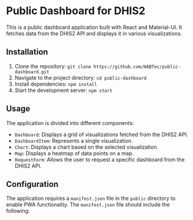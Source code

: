 # Public Dashboard for DHIS2

This is a public dashboard application built with React and Material-UI. It fetches data from the DHIS2 API and displays it in various visualizations.

## Installation

1. Clone the repository: `git clone https://github.com/HABTec/public-dashboard.git`
2. Navigate to the project directory: `cd public-dashboard`
3. Install dependencies: `npm install`
4. Start the development server: `npm start`

## Usage

The application is divided into different components:

- `Dashboard`: Displays a grid of visualizations fetched from the DHIS2 API.
- `DashboardItem`: Represents a single visualization.
- `Chart`: Displays a chart based on the selected visualization.
- `Map`: Displays a heatmap of data points on a map.
- `RequestForm`: Allows the user to request a specific dashboard from the DHIS2 API.

## Configuration

The application requires a `manifest.json` file in the `public` directory to enable PWA functionality. The `manifest.json` file should include the following:
